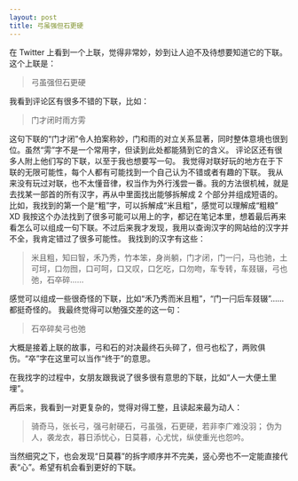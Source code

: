 ```yaml
---
layout: post
title: 弓虽强但石更硬
---
```


在 Twitter 上看到一个上联，觉得非常妙，妙到让人迫不及待想要知道它的下联。
这个上联是：
> 弓虽强但石更硬

我看到评论区有很多不错的下联，比如：
> 门才闭时雨方雱

这句下联的“门才闭”令人拍案称妙，门和雨的对立关系显著，同时整体意境也很到位。虽然“雱”字不是一个常用字，但读到此处都能猜到它的含义。
评论区还有很多人附上他们写的下联，以至于我也想要写一句。
我觉得对联好玩的地方在于下联的无限可能性，每个人都有可能找到一个自己认为不错或者有趣的下联。
我从来没有玩过对联，也不太懂音律，权当作为外行浅尝一番。我的方法很机械，就是去找某一部首的所有汉字，再从中里面找出能够拆解成 2 个部分并组成短语的。
比如，我找到的第一个是“粗”字，可以拆解成“米且粗”，感觉可以理解成“粗粮” XD
我按这个办法找到了很多可能可以用上的字，都记在笔记本里，想着最后再来看怎么可以组成一句下联。不过后来我才发现，我用以查询汉字的网站给的汉字并不全，我肯定错过了很多可能性。
我找到的汉字有这些：
> 米且粗，知曰智，禾乃秀，竹本笨，身尚躺，门才闭，门一闩，马也驰，土可坷，口勿囫，口可呵，口又叹，口乞吃，口勿吻，车专转，车叕辍，弓也弛，石卒碎……

感觉可以组成一些很奇怪的下联，比如“禾乃秀而米且粗”，“门一闩后车叕辍”……都挺奇怪的。
我最终觉得可以勉强交差的这一句：
> 石卒碎矣弓也弛

大概是接着上联的故事，弓和石的对决最终石头碎了，但弓也松了，两败俱伤。“卒”字在这里可以当作“终于”的意思。

在我找字的过程中，女朋友跟我说了很多很有意思的下联，比如“人一大便土里埋”。

再后来，我看到一对更复杂的，觉得对得工整，且读起来最为动人：
> 骑奇马，张长弓，强弓射硬石，弓虽强，石更硬，若非李广难没羽；
> 伪为人，袭龙衣，暮日添忧心，日莫暮，心尤忧，纵使重光也怨吟。

当然细究之下，也会发现“日莫暮”的拆字顺序并不完美，竖心旁也不一定能直接代表“心”。希望有机会看到更好的下联。